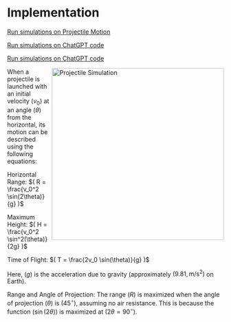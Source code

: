 # Implementation

[Run simulations on Projectile Motion](https://mg-2025p03.github.io/physics/Physics/1%20Mechanics/pSimulation2.html)

[Run simulations on ChatGPT code](https://mg-2025p03.github.io/physics/Physics/1%20Mechanics/pNewAngle.html)

[Run simulations on ChatGPT code](https://mg-2025p03.github.io/physics/Physics/1%20Mechanics/pNewAngle2.html)

<img align="right" src="https://mg-2025p03.github.io/physics/_pics/pSimulation.png" alt="Projectile Simulation" width="400px" height="400px">

When a projectile is launched with an initial velocity $( v_0 )$ at an angle $( \theta )$ from the horizontal, its motion can be described using the following equations:

Horizontal Range: $( R = \frac{v_0^2 \sin(2\theta)}{g} )$

Maximum Height: $( H = \frac{v_0^2 \sin^2(\theta)}{2g} )$

Time of Flight: $( T = \frac{2v_0 \sin(\theta)}{g} )$

Here, $( g )$ is the acceleration due to gravity (approximately $( 9.81 , \text{m/s}^2 )$ on Earth).

Range and Angle of Projection: The range $( R )$ is maximized when the angle of projection $( \theta )$ is $( 45^\circ )$, assuming no air resistance. This is because the function $( \sin(2\theta) )$ is maximized at $( 2\theta = 90^\circ )$.

